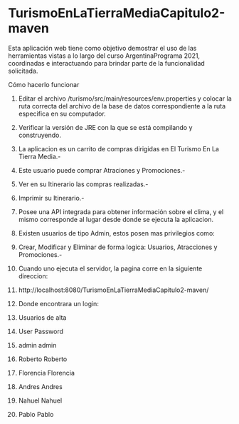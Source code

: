 <h1>TurismoEnLaTierraMediaCapitulo2-maven</h1>


Esta aplicación web tiene como objetivo demostrar el uso de las herramientas vistas a lo largo del curso ArgentinaPrograma 2021, coordinadas e interactuando para brindar parte de la funcionalidad solicitada.

Cómo hacerlo funcionar

1. Editar el archivo /turismo/src/main/resources/env.properties y colocar la ruta correcta del archivo de la base de datos correspondiente a la ruta especifica en su computador.
2. Verificar la versión de JRE con la que se está compilando y construyendo.

3. La aplicacion es un carrito de compras dirigidas en El Turismo En La Tierra Media.-
4. Este usuario puede comprar Atraciones y Promociones.-
5. Ver en su Itinerario las compras realizadas.-
6. Imprimir su Itinerario.-
7. Posee una API integrada para obtener información sobre el clima, y el mismo corresponde al lugar desde donde se ejecuta la aplicacion.

8. Existen usuarios de tipo Admin, estos posen mas privilegios como:
9. Crear, Modificar y Eliminar de forma logica: Usuarios, Atracciones y Promociones.-

10. Cuando uno ejecuta el servidor, la pagina corre en la siguiente direccion:
11. http://localhost:8080/TurismoEnLaTierraMediaCapitulo2-maven/

12. Donde encontrara un login:

13. Usuarios de alta
14. User           Password
15. admin          admin
16. Roberto        Roberto
17. Florencia      Florencia
18. Andres         Andres
19. Nahuel         Nahuel
20. Pablo          Pablo


